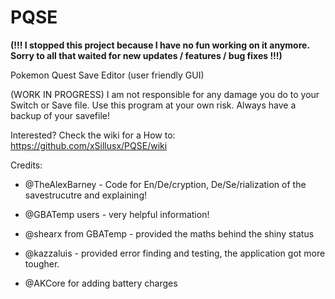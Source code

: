 # PQSE

**(!!! I stopped this project because I have no fun working on it anymore. Sorry to all that waited for new updates / features / bug fixes !!!)**

Pokemon Quest Save Editor (user friendly GUI)

(WORK IN PROGRESS)
I am not responsible for any damage you do to your Switch or Save file. Use this program at your own risk.
Always have a backup of your savefile!

Interested? Check the wiki for a How to: https://github.com/xSillusx/PQSE/wiki


Credits:

- @TheAlexBarney - Code for En/De/cryption, De/Se/rialization of the savestrucutre and explaining!

- @GBATemp users - very helpful information!

- @shearx from GBATemp - provided the maths behind the shiny status

- @kazzaluis - provided error finding and testing, the application got more tougher.

- @AKCore for adding battery charges
